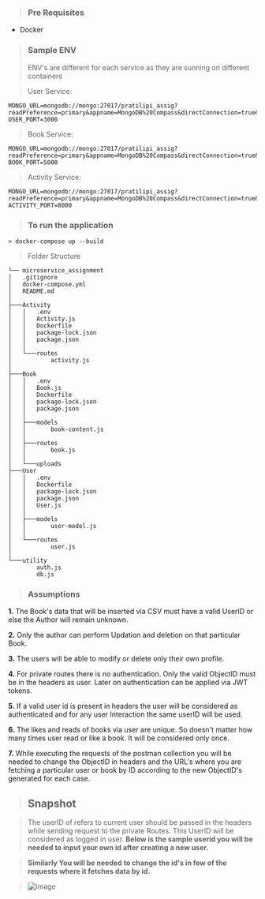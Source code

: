 > ### Pre Requisites

-   Docker

> ### Sample ENV
>
> ENV's are different for each service as they are sunning on different containers

> User Service:

```
MONGO_URL=mongodb://mongo:27017/pratilipi_assig?readPreference=primary&appname=MongoDB%20Compass&directConnection=true&ssl=false
USER_PORT=3000
```

> Book Service:

```
MONGO_URL=mongodb://mongo:27017/pratilipi_assig?readPreference=primary&appname=MongoDB%20Compass&directConnection=true&ssl=false
BOOK_PORT=5000
```

> Activity Service:

```
MONGO_URL=mongodb://mongo:27017/pratilipi_assig?readPreference=primary&appname=MongoDB%20Compass&directConnection=true&ssl=false
ACTIVITY_PORT=8000
```

> ### To run the application

```
> docker-compose up --build
```

> Folder Structure

```
└── microservice_assignment
│   .gitignore
│   docker-compose.yml
│   README.md
│
├───Activity
│   │   .env
│   │   Activity.js
│   │   Dockerfile
│   │   package-lock.json
│   │   package.json
│   │
│   └───routes
│           activity.js
│
├───Book
│   │   .env
│   │   Book.js
│   │   Dockerfile
│   │   package-lock.json
│   │   package.json
│   │
│   ├───models
│   │       book-content.js
│   │
│   ├───routes
│   │       book.js
│   │
│   └───uploads
├───User
│   │   .env
│   │   Dockerfile
│   │   package-lock.json
│   │   package.json
│   │   User.js
│   │
│   ├───models
│   │       user-model.js
│   │
│   └───routes
│           user.js
│
└───utility
        auth.js
        db.js
```

> ### Assumptions

**1.** The Book's data that will be inserted via CSV must have a valid UserID or else the Author will remain unknown.

**2.** Only the author can perform Updation and deletion on that particular Book.

**3.** The users will be able to modify or delete only their own profile.

**4.** For private routes there is no authentication. Only the valid ObjectID must be in the headers as user. Later on authentication can be applied via JWT tokens.

**5.** If a valid user id is present in headers the user will be considered as authenticated and for any user Interaction the same userID will be used.

**6.** The likes and reads of books via user are unique. So doesn't matter how many times user read or like a book. It will be considered only once.

**7.** While executing the requests of the postman collection you will be needed to change the ObjectID in headers and the URL's where you are fetching a particular user or book by ID according to the new ObjectID's generated for each case.

> ## Snapshot

> The userID of refers to current user should be passed in the headers while sending request to the private Routes. This UserID will be considered as logged in user. **Below is the sample userid you will be needed to input your own id after creating a new user.**

> **Similarly You will be needed to change the id's in few of the requests where it fetches data by id.**

> ![image](https://user-images.githubusercontent.com/56015329/150004239-de9f5063-2eb5-4df5-8280-cf7cb8c05438.png)
